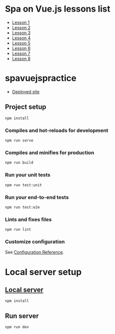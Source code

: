 # Spa on Vue.js lessons list

* [Lesson 1](https://github.com/Broman3113/SPAonVUE/tree/Lesson-1)
* [Lesson 2](https://github.com/Broman3113/SPAonVUE/tree/Lesson-2)
* [Lesson 3](https://github.com/Broman3113/SPAonVUE/tree/Lesson-3)
* [Lesson 4](https://github.com/Broman3113/SPAonVUE/tree/Lesson-4)
* [Lesson 5](https://github.com/Broman3113/SPAonVUE/tree/Lesson-5)
* [Lesson 6](https://github.com/Broman3113/SPAonVUE/tree/Lesson-6)
* [Lesson 7](https://github.com/Broman3113/SPAonVUE/tree/Lesson-7)
* [Lesson 8](https://github.com/Broman3113/SPAonVUE/tree/Lesson-8)


# spavuejspractice

* [Deployed site](https://sharp-lichterman-26941e.netlify.app)

## Project setup
```
npm install
```

### Compiles and hot-reloads for development
```
npm run serve
```

### Compiles and minifies for production
```
npm run build
```

### Run your unit tests
```
npm run test:unit
```

### Run your end-to-end tests
```
npm run test:e2e
```

### Lints and fixes files
```
npm run lint
```

### Customize configuration
See [Configuration Reference](https://cli.vuejs.org/config/).

# Local server setup

## [Local server](https://github.com/Broman3113/SPAonVUE-server)

```
npm install
```

## Run server

```
npm run dev
```
